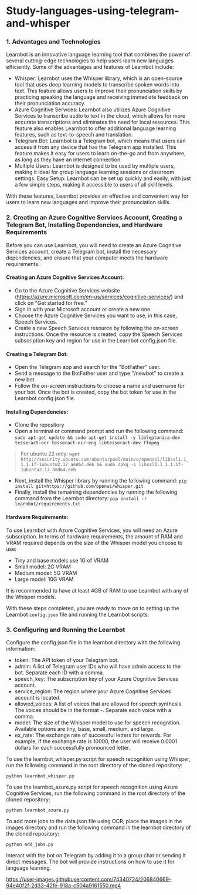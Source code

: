 # Study-languages-using-telegram-and-whisper

### 1. Advantages and Technologies

Learnbot is an innovative language learning tool that combines the power of several cutting-edge technologies to help users learn new languages efficiently. Some of the advantages and features of Learnbot include:

* Whisper: Learnbot uses the Whisper library, which is an open-source tool that uses deep learning models to transcribe spoken words into text. This feature allows users to improve their pronunciation skills by practicing speaking the language and receiving immediate feedback on their pronunciation accuracy.
* Azure Cognitive Services: Learnbot also utilizes Azure Cognitive Services to transcribe audio to text in the cloud, which allows for more accurate transcriptions and eliminates the need for local resources. This feature also enables Learnbot to offer additional language learning features, such as text-to-speech and translation.
* Telegram Bot: Learnbot is a Telegram bot, which means that users can access it from any device that has the Telegram app installed. This feature makes it easy for users to learn on-the-go and from anywhere, as long as they have an internet connection.
* Multiple Users: Learnbot is designed to be used by multiple users, making it ideal for group language learning sessions or classroom settings.
Easy Setup: Learnbot can be set up quickly and easily, with just a few simple steps, making it accessible to users of all skill levels.

With these features, Learnbot provides an effective and convenient way for users to learn new languages and improve their pronunciation skills.

### 2. Creating an Azure Cognitive Services Account, Creating a Telegram Bot, Installing Dependencies, and Hardware Requirements

Before you can use Learnbot, you will need to create an Azure Cognitive Services account, create a Telegram bot, install the necessary dependencies, and ensure that your computer meets the hardware requirements.

#### Creating an Azure Cognitive Services Account:

* Go to the Azure Cognitive Services website (https://azure.microsoft.com/en-us/services/cognitive-services/) and click on "Get started for free."
* Sign in with your Microsoft account or create a new one.
* Choose the Azure Cognitive Services you want to use, in this case, Speech Services.
* Create a new Speech Services resource by following the on-screen instructions.
Once the resource is created, copy the Speech Services subscription key and region for use in the Learnbot config.json file.

#### Creating a Telegram Bot:

* Open the Telegram app and search for the "BotFather" user.
* Send a message to the BotFather user and type "/newbot" to create a new bot.
* Follow the on-screen instructions to choose a name and username for your bot.
Once the bot is created, copy the bot token for use in the Learnbot config.json file.

#### Installing Dependencies:

* Clone the repository
* Open a terminal or command prompt and run the following command: ```sudo apt-get update && sudo apt-get install -y libleptonica-dev tesseract-ocr tesseract-ocr-eng libtesseract-dev ffmpeg```
> For ubuntu 22 only: ```wget http://security.ubuntu.com/ubuntu/pool/main/o/openssl/libssl1.1_1.1.1f-1ubuntu2.17_amd64.deb && sudo dpkg -i libssl1.1_1.1.1f-1ubuntu2.17_amd64.deb```
* Next, install the Whisper library by running the following command: ```pip install git+https://github.com/openai/whisper.git```
* Finally, install the remaining dependencies by running the following command from the Learnbot directory: ```pip install -r learnbot/requirements.txt```

#### Hardware Requirements:

To use Learnbot with Azure Cognitive Services, you will need an Azure subscription. In terms of hardware requirements, the amount of RAM and VRAM required depends on the size of the Whisper model you choose to use:

* Tiny and base models use 1G of VRAM
* Small model: 2G VRAM
* Medium model: 5G VRAM
* Large model: 10G VRAM

It is recommended to have at least 4GB of RAM to use Learnbot with any of the Whisper models.

With these steps completed, you are ready to move on to setting up the Learnbot ```config.json``` file and running the Learnbot scripts.

### 3. Configuring and Running the Learnbot

Configure the config.json file in the learnbot directory with the following information:

* token: The API token of your Telegram bot.
* admin: A list of Telegram user IDs who will have admin access to the bot. Separate each ID with a comma.
* speech_key: The subscription key of your Azure Cognitive Services account.
* service_region: The region where your Azure Cognitive Services account is located.
* allowed_voices: A list of voices that are allowed for speech synthesis. The voices should be in the format <language>-<country>. Separate each voice with a comma.
* model: The size of the Whisper model to use for speech recognition. Available options are tiny, base, small, medium, and large.
* ex_rate: The exchange rate of successful letters for rewards. For example, if the exchange rate is 10000, the user will receive 0.0001 dollars for each successfully pronounced letter.

To use the learnbot_whisper.py script for speech recognition using Whisper, run the following command in the root directory of the cloned repository:
```
python learnbot_whisper.py
```
To use the learnbot_azure.py script for speech recognition using Azure Cognitive Services, run the following command in the root directory of the cloned repository:
```
python learnbot_azure.py
```
To add more jobs to the data.json file using OCR, place the images in the images directory and run the following command in the learnbot directory of the cloned repository:
```
python add_jobs.py
```
Interact with the bot on Telegram by adding it to a group chat or sending it direct messages. The bot will provide instructions on how to use it for language learning.

https://user-images.githubusercontent.com/74340724/206840669-94e40f2f-2d33-42fe-918a-c504a9161550.mp4

